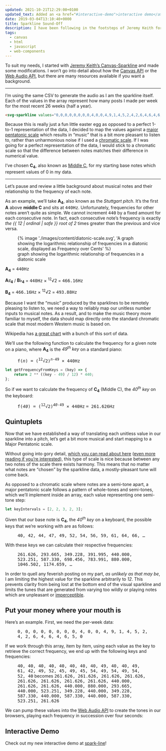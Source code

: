 ```yaml
---
updated: 2021-10-21T12:29:00+0100
updated_text: Added an <a href="#interactive-demo">interactive demo</a> at the bottom!
date: 2019-03-04T13:10:40+0000
title: Sparkline Sound-Off
description: I have been following in the footsteps of Jeremy Keith for a few months now. Dotted around my website, now, are sparklines, representing my activity over time. As an added bonus, a little tune based on the sparkline's values plays when you click on it. With a moderate amount of musical theory under my belt, here's how I accomplished that audio delight.
tags:
  - canvas
  - html
  - javascript
  - web-components
---
```


To suit my needs, I started with [Jeremy Keith’s Canvas-Sparkline](https://github.com/adactio/Canvas-Sparkline/blob/master/sparkline.js) and made some modifications. I won’t go into detail about how the [Canvas API](https://developer.mozilla.org/en-US/docs/Web/API/Canvas_API) or the [Web Audio API](https://developer.mozilla.org/en-US/docs/Web/API/Web_Audio_API), but there are many resources available if you want a background.

--------

I’m using the same CSV to generate the audio as I am the sparkline itself. Each of the values in the array represent how many posts I made per week for the most recent 26 weeks (half a year).

```html
<svg-sparkline values="0,0,0,0,0,0,0,0,4,0,0,4,9,1,4,5,2,4,2,6,4,6,4,6,5,0"></svg-sparkline>
```

Because this is really just a fun little easter egg as opposed to a perfect 1-to-1 representation of the data, I decided to map the values against a [major pentatonic scale](https://en.wikipedia.org/wiki/Pentatonic_scale) which results in <q>music</q> that is a bit more pleasant to listen to, rather than unharmonious noise if I used a [chromatic scale](https://en.wikipedia.org/wiki/Chromatic_scale). If I was going for a perfect representation of the data, I would stick to a chromatic scale so that the difference between notes matches their difference in numerical value.

I’ve chosen **C<sub>4</sub>**, also known as [Middle C](https://en.wikipedia.org/wiki/C_(musical_note)), for my starting base notes which represent values of 0 in my data.

-------

Let’s pause and review a little background about musical notes and their relationship to the frequency of each note.

As an example, we’ll take **A<sub>4</sub>**, also known as the *Stuttgart pitch*. It’s the first **A** above **middle C** and sits at <samp>440Hz</samp>. Unfortunately, frequencies for other notes aren’t quite as simple. We cannot increment <samp>440</samp> by a fixed amount for each consecutive note. In fact, each consecutive note’s frequency is exactly *the {{ 12 | ordinal | safe }} root of 2* times greater than the previous and vice versa.

<figure>
	{% image './images/content/diatonic-scale.svg', 'A graph showing the logarithmic relationship of frequencies in a diatonic scale, displayed as Frequency over Cents' %}
	<figcaption>graph showing the logarithmic relationship of frequencies in a diatonic scale</figcaption>
</figure>

**A<sub>4</sub>** = <samp>440Hz</samp>

**A♯<sub>4</sub>** / **B♭<sub>4</sub>** = <samp>440Hz</samp> × <sup>12</sup>√2 = <samp>466.16Hz</samp>

**B<sub>4</sub>** = <samp>466.16Hz</samp> × <sup>12</sup>√2 = <samp>493.88Hz</samp>

Because I want the <q>music</q> produced by the sparklines to be remotely pleasing to listen to, we need a way to reliably map our unitless number inputs to musical notes. As a result, and to make the music theory more familiar to myself, the data should map directly onto the standard chromatic scale that most modern Western music is based on.

Wikipedia has [a great chart](https://upload.wikimedia.org/wikipedia/commons/a/ad/Piano_key_frequencies.png) with a bunch of this sort of data.

We’ll use the following function to calculate the frequency for a given note on a piano, where **A<sub>4</sub>** is the *<var>49</var><sup>th</sup> key* on a standard piano:

<figure>
	<samp class="beta">f(<var>n</var>) = (<sup>12</sup>√2)<sup><var>n</var>-49</sup> × 440Hz</samp>
</figure>

```javascript
let getFrequencyFromKeys = (key) => {
	return 2 ** ((key - 49) / 12) * 440;
};
```

So if we want to calculate the frequency of **C<sub>4</sub>** (Middle C), the *<var>40</var><sup>th</sup> key* on the keyboard:

<figure>
	<samp class="beta">f(<var>40</var>) = (<sup>12</sup>√2)<sup><var>40</var>-49</sup> × 440Hz</samp>
	<samp class="beta">= 261.626Hz</samp>
</figure>

## Quintuplets

Now that we have established a way of translating each unitless value in our sparkline into a pitch, let’s get a bit more musical and start mapping to a Major Pentatonic scale.

Without going into gory detail, [which you can read about here](https://en.wikipedia.org/wiki/Pentatonic_scale) ([even more reading if you’re interested]()), this type of scale is nice because between any two notes of the scale there exists harmony. This means that no matter what notes are <q>chosen</q> by the sparkline data, a mostly-pleasant tune will come back.

As opposed to a chromatic scale where notes are a semi-tone apart, a major pentatonic scale follows a pattern of whole-tones and semi-tones, which we’ll implement inside an array, each value representing one semi-tone step:

```javascript
let keyIntervals = [2, 2, 3, 2, 3];
```

Given that our base note is **C<sub>4</sub>**, the *<var>40</var><sup>th</sup> key* on a keyboard, the possible keys that we’re working with are as follows:

<figure>
	<samp style="max-width: var(--size-line-length);">40, 42, 44, 47, 49, 52, 54, 56, 59, 61, 64, 66, …</samp>
</figure>

With these keys we can calculate their respective frequencies:

<figure>
	<samp style="max-width: var(--size-line-length);">261.626, 293.665, 349.228, 391.995, 440.000, 523.251, 587.330, 698.456, 783.991, 880.000, 1046.502, 1174.659, …</samp>
</figure>

In order to quell any feverish posting on my part, *as unlikely as that may be*, I am limiting the highest value for the sparkline arbitrarily to <var>12</var>. This prevents clarity from being lost at the bottom end of the visual sparkline and limits the tunes that are generated from varying too wildly or playing notes which are unpleasant or [imperceptible](https://en.wikipedia.org/wiki/Hearing_range).

## Put your money where your mouth is

<figure>
	<svg-sparkline values="0,0,0,0,0,0,0,0,4,0,0,4,9,1,4,5,2,4,2,6,4,6,4,6,5,0" class="pentatonic"></svg-sparkline>
</figure>

Here’s an example. First, we need the per-week data:

<figure>
	<samp style="max-width: var(--size-line-length);">0, 0, 0, 0, 0, 0, 0, 0, 4, 0, 0, 4, 9, 1, 4, 5, 2, 4, 2, 6, 4, 6, 4, 6, 5, 0</samp>
</figure>

If we work through this array, item by item, using each value as the key to retrieve the correct frequency, we end up with the following keys and frequencies:

<figure>
	<samp style="max-width: var(--size-line-length);">40, 40, 40, 40, 40, 40, 40, 40, 49, 40, 40, 49, 61, 42, 49, 52, 45, 49, 45, 54, 49, 54, 49, 54, 52, 40</samp>
	<span>becomes</span>
	<samp style="max-width: var(--size-line-length);">261.626, 261.626, 261.626, 261.626, 261.626, 261.626, 261.626, 261.626, 440.000, 261.626, 261.626, 440.000, 880.000, 293.665, 440.000, 523.251, 349.228, 440.000, 349.228, 587.330, 440.000, 587.330, 440.000, 587.330, 523.251, 261.626</samp>
</figure>

We can pump these values into the [Web Audio API](https://developer.mozilla.org/en-US/docs/Web/API/Web_Audio_API) to create the tones in our browsers, playing each frequency in succession over four seconds:

<figure>
	<svg-sparkline values="0,0,0,0,0,0,0,0,4,0,0,4,9,1,4,5,2,4,2,6,4,6,4,6,5,0" class="pentatonic"></svg-sparkline>
</figure>

## Interactive Demo

Check out my new interactive demo at [spark-line](/spark-line/)!

<script type="module">{% include '../../../node_modules/@chrisburnell/svg-sparkline/svg-sparkline.js' %}</script>
